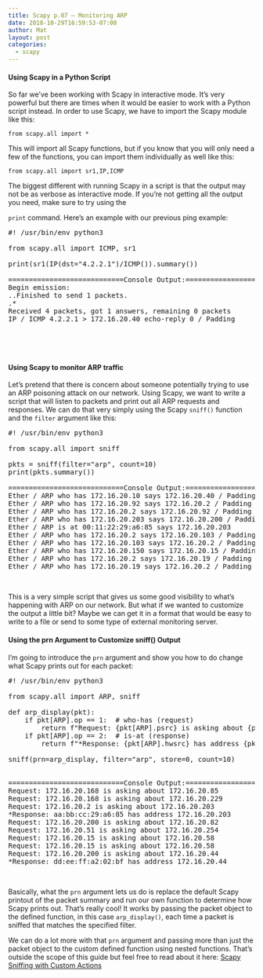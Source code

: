 ```yaml
---
title: Scapy p.07 – Monitoring ARP
date: 2018-10-29T16:59:53-07:00
author: Mat
layout: post
categories:
  - scapy
---
```

#### Using Scapy in a Python Script

So far we&#8217;ve been working with Scapy in interactive mode. It&#8217;s very powerful but there are times when it would be easier to work with a Python script instead. In order to use Scapy, we have to import the Scapy module like this:

    from scapy.all import *

This will import all Scapy functions, but if you know that you will only need a few of the functions, you can import them individually as well like this:

    from scapy.all import sr1,IP,ICMP

<!--more-->The biggest different with running Scapy in a script is that the output may not be as verbose as interactive mode. If you&#8217;re not getting all the output you need, make sure to try using the 

`print` command. Here&#8217;s an example with our previous ping example:

<pre class="lang:default decode:true ">#! /usr/bin/env python3

from scapy.all import ICMP, sr1

print(sr1(IP(dst="4.2.2.1")/ICMP()).summary())

============================Console Output:===========================
Begin emission:
..Finished to send 1 packets.
.*
Received 4 packets, got 1 answers, remaining 0 packets
IP / ICMP 4.2.2.1 &gt; 172.16.20.40 echo-reply 0 / Padding
</pre>

&nbsp;

&nbsp;

#### Using Scapy to monitor ARP traffic

Let&#8217;s pretend that there is concern about someone potentially trying to use an ARP poisoning attack on our network. Using Scapy, we want to write a script that will listen to packets and print out all ARP requests and responses. We can do that very simply using the Scapy `sniff()` function and the `filter` argument like this:

<pre class="lang:default decode:true">#! /usr/bin/env python3

from scapy.all import sniff

pkts = sniff(filter="arp", count=10)
print(pkts.summary())

============================Console Output:===========================
Ether / ARP who has 172.16.20.10 says 172.16.20.40 / Padding
Ether / ARP who has 172.16.20.92 says 172.16.20.2 / Padding
Ether / ARP who has 172.16.20.2 says 172.16.20.92 / Padding
Ether / ARP who has 172.16.20.203 says 172.16.20.200 / Padding
Ether / ARP is at 00:11:22:29:a6:85 says 172.16.20.203
Ether / ARP who has 172.16.20.2 says 172.16.20.103 / Padding
Ether / ARP who has 172.16.20.103 says 172.16.20.2 / Padding
Ether / ARP who has 172.16.20.150 says 172.16.20.15 / Padding
Ether / ARP who has 172.16.20.2 says 172.16.20.19 / Padding
Ether / ARP who has 172.16.20.19 says 172.16.20.2 / Padding</pre>

&nbsp;

This is a very simple script that gives us some good visibility to what&#8217;s happening with ARP on our network. But what if we wanted to customize the output a little bit? Maybe we can get it in a format that would be easy to write to a file or send to some type of external monitoring server.

#### Using the prn Argument to Customize sniff() Output

I&#8217;m going to introduce the `prn` argument and show you how to do change what Scapy prints out for each packet:

<pre class="lang:default decode:true ">#! /usr/bin/env python3

from scapy.all import ARP, sniff

def arp_display(pkt):
    if pkt[ARP].op == 1:  # who-has (request)
        return f"Request: {pkt[ARP].psrc} is asking about {pkt[ARP].pdst}"
    if pkt[ARP].op == 2:  # is-at (response)
        return f"*Response: {pkt[ARP].hwsrc} has address {pkt[ARP].psrc}"

sniff(prn=arp_display, filter="arp", store=0, count=10)


============================Console Output:===========================
Request: 172.16.20.168 is asking about 172.16.20.85
Request: 172.16.20.168 is asking about 172.16.20.229
Request: 172.16.20.2 is asking about 172.16.20.203
*Response: aa:bb:cc:29:a6:85 has address 172.16.20.203
Request: 172.16.20.200 is asking about 172.16.20.82
Request: 172.16.20.51 is asking about 172.16.20.254
Request: 172.16.20.15 is asking about 172.16.20.58
Request: 172.16.20.15 is asking about 172.16.20.58
Request: 172.16.20.200 is asking about 172.16.20.44
*Response: dd:ee:ff:a2:02:bf has address 172.16.20.44</pre>

&nbsp;

Basically, what the `prn` argument lets us do is replace the default Scapy printout of the packet summary and run our own function to determine how Scapy prints out. That&#8217;s really cool! It works by passing the packet object to the defined function, in this case `arp_display()`, each time a packet is sniffed that matches the specified filter.

We can do a lot more with that `prn` argument and passing more than just the packet object to the custom defined function using nested functions. That&#8217;s outside the scope of this guide but feel free to read about it here: [Scapy Sniffing with Custom Actions](http://thepacketgeek.com/scapy-sniffing-with-custom-actions-part-2/ "Scapy Sniffing with Custom Actions")

&nbsp;